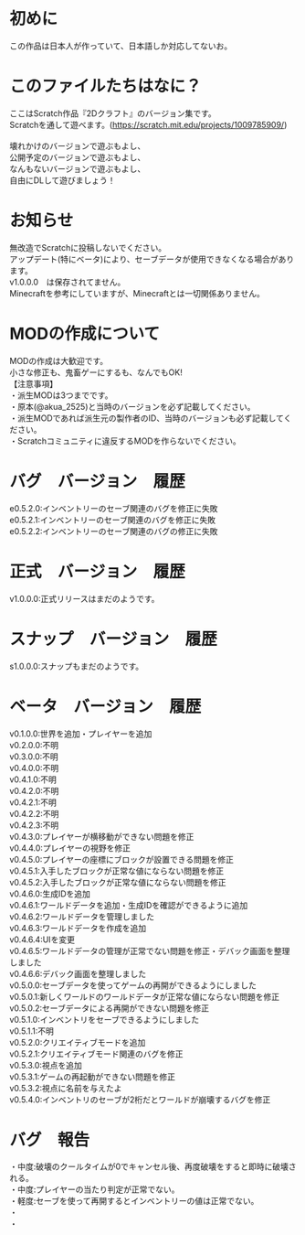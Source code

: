 # 初めに
この作品は日本人が作っていて、日本語しか対応してないお。<br>

# このファイルたちはなに？
ここはScratch作品『2Dクラフト』のバージョン集です。<br>
Scratchを通して遊べます。(https://scratch.mit.edu/projects/1009785909/)<br><br>
壊れかけのバージョンで遊ぶもよし、<br>
公開予定のバージョンで遊ぶもよし、<br>
なんもないバージョンで遊ぶもよし、<br>
自由にDLして遊びましょう！<br>

# お知らせ
無改造でScratchに投稿しないでください。<br>
アップデート(特にベータ)により、セーブデータが使用できなくなる場合があります。<br>
v1.0.0.0　は保存されてません。<br>
Minecraftを参考にしていますが、Minecraftとは一切関係ありません。<br>

# MODの作成について
MODの作成は大歓迎です。<br>
小さな修正も、鬼畜ゲーにするも、なんでもOK!<br>
【注意事項】<br>
・派生MODは3つまでです。<br>
・原本(@akua_2525)と当時のバージョンを必ず記載してください。<br>
・派生MODであれば派生元の製作者のID、当時のバージョンも必ず記載してください。<br>
・Scratchコミュニティに違反するMODを作らないでください。<br>

# バグ　バージョン　履歴
e0.5.2.0:インベントリーのセーブ関連のバグを修正に失敗<br>
e0.5.2.1:インベントリーのセーブ関連のバグを修正に失敗<br>
e0.5.2.2:インベントリーのセーブ関連のバグの修正に失敗<br>

# 正式　バージョン　履歴
v1.0.0.0:正式リリースはまだのようです。<br>

# スナップ　バージョン　履歴
s1.0.0.0:スナップもまだのようです。<br>

# ベータ　バージョン　履歴
v0.1.0.0:世界を追加・プレイヤーを追加<br>
v0.2.0.0:不明<br>
v0.3.0.0:不明<br>
v0.4.0.0:不明<br>
v0.4.1.0:不明<br>
v0.4.2.0:不明<br>
v0.4.2.1:不明<br>
v0.4.2.2:不明<br>
v0.4.2.3:不明<br>
v0.4.3.0:プレイヤーが横移動ができない問題を修正<br>
v0.4.4.0:プレイヤーの視野を修正<br>
v0.4.5.0:プレイヤーの座標にブロックが設置できる問題を修正<br>
v0.4.5.1:入手したブロックが正常な値にならない問題を修正<br>
v0.4.5.2:入手したブロックが正常な値にならない問題を修正<br>
v0.4.6.0:生成IDを追加<br>
v0.4.6.1:ワールドデータを追加・生成IDを確認ができるように追加<br>
v0.4.6.2:ワールドデータを管理しました<br>
v0.4.6.3:ワールドデータを作成を追加<br>
v0.4.6.4:UIを変更<br>
v0.4.6.5:ワールドデータの管理が正常でない問題を修正・デバック画面を整理しました<br>
v0.4.6.6:デバック画面を整理しました<br>
v0.5.0.0:セーブデータを使ってゲームの再開ができるようにしました<br>
v0.5.0.1:新しくワールドのワールドデータが正常な値にならない問題を修正<br>
v0.5.0.2:セーブデータによる再開ができない問題を修正<br>
v0.5.1.0:インベントリをセーブできるようにしました<br>
v0.5.1.1:不明<br>
v0.5.2.0:クリエイティブモードを追加<br>
v0.5.2.1:クリエイティブモード関連のバグを修正<br>
v0.5.3.0:視点を追加<br>
v0.5.3.1:ゲームの再起動ができない問題を修正<br>
v0.5.3.2:視点に名前を与えたよ<br>
v0.5.4.0:インベントリのセーブが2桁だとワールドが崩壊するバグを修正<br>

# バグ　報告
・中度:破壊のクールタイムが0でキャンセル後、再度破壊をすると即時に破壊される。<br>
・中度:プレイヤーの当たり判定が正常でない。<br>
・軽度:セーブを使って再開するとインベントリーの値は正常でない。<br>
・<br>
・<br>
